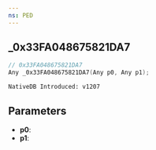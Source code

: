 ```yaml
---
ns: PED
---
```

## _0x33FA048675821DA7

```c
// 0x33FA048675821DA7
Any _0x33FA048675821DA7(Any p0, Any p1);
```

```
NativeDB Introduced: v1207
```

## Parameters
* **p0**:
* **p1**:
